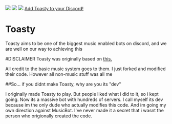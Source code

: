[<img src="https://img.shields.io/badge/Support-me!-orange.svg">](https://www.patreon.com/musictoaster)  [<img src="https://img.shields.io/badge/discord-py-blue.svg">](https://github.com/Rapptz/discord.py) [<img src="https://discordapp.com/api/guilds/206794668736774155/widget.png">](https://discord.gg/0k4npTwMvTpv9wrh) [Add Toasty to your Discord!](https://bit.ly/2e0ma2h)
# Toasty

Toasty aims to be one of the biggest music enabled bots on discord, and we are well on our way to achieving this

#DISCLAIMER
Toasty was originally based on [this.](https://github.com/Just-Some-Bots/MusicBot) 

All credit to the basic music system goes to them. I just forked and modified their code. However all non-music stuff was all me

##So... if you didnt make Toasty, why are you its "dev"

I originally made Toasty to play. But people liked what i did to it, so i kept going. Now its a massive bot with hundreds of servers. I call myself its dev because im the only dude who actually modifies this code. And im going my own direction against MusicBot. I've never made it a secret that i wasnt the person who origionally created the code.


